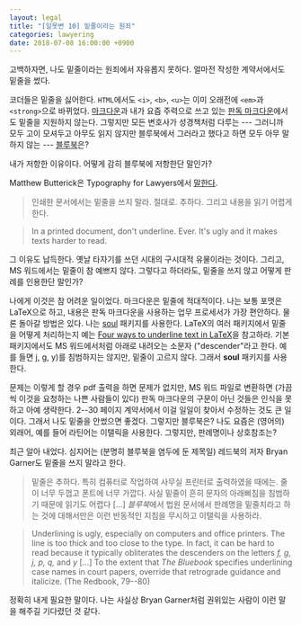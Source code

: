 ```yaml
---
layout: legal
title: "[일못변 10] 밑줄이라는 원죄"
categories: lawyering
date: 2018-07-08 16:00:00 +0900
---
```

고백하자면, 나도 밑줄이라는 원죄에서 자유롭지 못하다. 얼마전 작성한 계약서에서도 밑줄을 썼다.

코더들은 밑줄을 싫어한다. `HTML`에서도 `<i>`, `<b>`, `<u>`는 이미 오래전에 `<em>`과 `<strong>`으로 바뀌었다. [마크다운](https://daringfireball.net/projects/markdown/syntax)과 내가 요즘 주력으로 쓰고 있는 [판독 마크다운](https://pandoc.org/MANUAL.html)에서도 밑줄을 지원하지 않는다. 그렇지만 모든 변호사가 성경책처럼 다루는 --- 그러니까 모두 고이 모셔두고 아무도 읽지 않지만 블루북에서 그러라고 했다고 하면 모두 아무 말 하지 않는 --- [블루북](https://www.legalbluebook.com/)은?

내가 저항한 이유이다. 어떻게 감히 블루북에 저항한단 말인가?

Matthew Butterick은 Typography for Lawyers에서 [말한다](https://typographyforlawyers.com/underlining.html).

> 인쇄한 문서에서는 밑줄을 쓰지 말라. 절대로. 추하다. 그리고 내용을 읽기 어렵게 한다.

> In a printed document, don't underline. Ever. It's ugly and it makes texts harder to read.

그 이유도 납득한다. 옛날 타자기를 쓰던 시대의 구시대적 유물이라는 것이다. 그리고, MS 워드에서는 밑줄이 참 예쁘지 않다. 그렇다고 하더라도, 밑줄을 쓰지 않고 어떻게 판례를 인용한단 말인가?

나에게 이것은 참 어려운 일이었다. 마크다운은 밑줄에 적대적이다. 나는 보통 포맷은 LaTeX으로 하고, 내용은 판독 마크다운을 사용하는 업무 프로세서가 가장 편안하다. 물론 돌아갈 방법은 있다. 나는 [soul](https://ctan.org/pkg/soul) 패키지를 사용한다. LaTeX의 여러 패키지에서 밑줄을 어떻게 처리하는지 예는 [Four ways to underline text in LaTeX](https://alexwlchan.net/2017/10/latex-underlines/)을 참고하라. 기본 패키지에서도 MS 워드에서처럼 아래로 내려오는 소문자 ("descender"라고 한다. 예를 들면 j, g, y)를 침범하지는 않지만, 밑줄이 고르지 않다. 그래서 **soul** 패키지를 사용한다.

문제는 이렇게 할 경우 pdf 출력을 하면 문제가 없지만, MS 워드 파일로 변환하면 (가끔씩 이것을 요청하는 나쁜 사람들이 있다) 판독 마크다운의 구문이 아닌 것들은 인식을 못하고 아예 생략한다. 2--30 페이지 계약서에서 이걸 일일이 찾아서 수정하는 것도 큰 일이다. 그래서 나도 밑줄을 안썼으면 좋겠다. 그렇지만 블루북은? 나도 요즘은 (영어의) 외래어, 예를 들어 라틴어는 이탤릭을 사용한다. 그렇지만, 판례명이나 상호참조는?

최근 알아 내었다. 심지어는 (분명히 블루북을 염두에 둔 제목일) 레드북의 저자 Bryan Garner도 밑줄을 쓰지 말라고 한다. 

> 밑줄은 추하다. 특히 컴퓨터로 작업하여 사무실 프린터로 출력하였을 때에는. 줄이 너무 두껍고 폰트에 너무 가깝다. 사실 밑줄이 흔히 문자의 아래삐침을 침범하기 때문에 읽기도 어렵다 [...] *블루북*에서 법원 문서에서 판례명을 밑줄치라고 하는 것에 대해서만은 이런 반동적인 지침을 무시하고 이탤릭을 사용하라.

> Underlining is ugly, especially on computers and office printers. The line is too thick and too close to the type. In fact, it can be hard to read because it typically obliterates the descenders on the letters *f, g, j, p, q,* and *y* [...] To the extent that *The Bluebook* specifies underlining case names in court papers, override that retrograde guidance and italicize. (The Redbook, 79--80)

정확히 내게 필요한 말이다. 나는 사실상 Bryan Garner처럼 권위있는 사람이 이런 말을 해주길 기다렸던 것 같다. 

